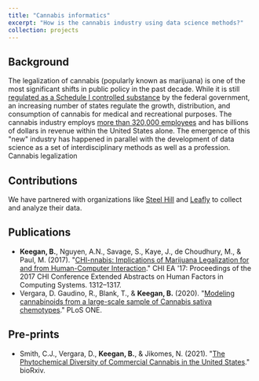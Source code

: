 ```yaml
---
title: "Cannabis informatics"
excerpt: "How is the cannabis industry using data science methods?"
collection: projects
---
```


## Background
The legalization of cannabis (popularly known as marijuana) is one of the most significant shifts in public policy in the past decade. While it is still [regulated as a Schedule I controlled substance](https://www.dea.gov/drug-information/drug-scheduling) by the federal government, an increasing number of states regulate the growth, distribution, and consumption of cannabis for medical and recreational purposes. The cannabis industry employs [more than 320,000 employees](https://www.leafly.com/news/industry/cannabis-jobs-report) and has billions of dollars in revenue within the United States alone. The emergence of this "new" industry has happened in parallel with the development of data science as a set of interdisciplinary methods as well as a profession. Cannabis legalization

## Contributions
We have partnered with organizations like [Steel Hill](https://www.steephill.com/) and [Leafly](https://www.leafly.com/) to collect and analyze their data. 

## Publications
* **Keegan, B.**, Nguyen, A.N., Savage, S., Kaye, J., de Choudhury, M., & Paul, M. (2017). "[CHI-nnabis: Implications of Marijuana Legalization for and from Human-Computer Interaction](https://doi-org.colorado.idm.oclc.org/10.1145/3027063.3051139)." CHI EA '17: Proceedings of the 2017 CHI Conference Extended Abstracts on Human Factors in Computing Systems. 1312–1317. 
* Vergara, D. Gaudino, R., Blank, T., & **Keegan, B.** (2020). "[Modeling cannabinoids from a large-scale sample of Cannabis sativa chemotypes](https://journals.plos.org/plosone/article?id=10.1371/journal.pone.0236878)." PLoS ONE.

## Pre-prints
* Smith, C.J., Vergara, D., **Keegan, B.**, & Jikomes, N. (2021). "[The Phytochemical Diversity of Commercial Cannabis in the United States](https://www.biorxiv.org/content/10.1101/2021.07.05.451212v1)." bioRxiv.